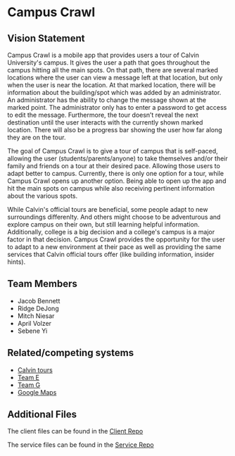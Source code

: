 # Campus Crawl

## Vision Statement

Campus Crawl is a mobile app that provides users a tour of Calvin University's campus. It gives the user a path that goes throughout the campus hitting all the main spots. On that path, there are several marked locations where the user can view a message left at that location, but only when the user is near the location. At that marked location, there will be information about the building/spot which was added by an administrator. An administrator has the ability to change the message shown at the marked point. The administrator only has to enter a password to get access to edit the message. Furthermore, the tour doesn’t reveal the next destination until the user interacts with the currently shown marked location. There will also be a progress bar showing the user how far along they are on the tour.

The goal of Campus Crawl is to give a tour of campus that is self-paced, allowing the user (students/parents/anyone) to take themselves and/or their family and friends on a tour at their desired pace. Allowing those users to adapt better to campus. Currently, there is only one option for a tour, while Campus Crawl opens up another option. Being able to open up the app and hit the main spots on campus while also receiving pertinent information about the various spots.

While Calvin's official tours are beneficial, some people adapt to new surroundings differenlty. And others might choose to be adventurous and explore campus on their own, but still learning helpful information. Additionally, college is a big decision and a college's campus is a major factor in that decision. Campus Crawl provides the opportunity for the user to adapt to a new environment at their pace as well as providing the same services that Calvin official tours offer (like building information, insider hints).

## Team Members
- Jacob Bennett
- Ridge DeJong
- Mitch Niesar
- April Volzer
- Sebene Yi

## Related/competing systems
* [Calvin tours](https://calvin.edu/virtual-tour/)
* [Team E](https://github.com/Wayfinder-CS262-2020)
* [Team G](https://github.com/calvin-cs262-fall2020-teamG)
* [Google Maps](https://www.google.com/maps)

## Additional Files

The client files can be found in the [Client Repo](https://github.com/calvin-cs262-fall2020-teamb/campusCrawl-client)

The service files can be found in the [Service Repo](https://github.com/calvin-cs262-fall2020-teamb/campusCrawl-service)
